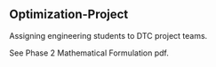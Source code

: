 ## Optimization-Project

Assigning engineering students to DTC project teams.

See Phase 2 Mathematical Formulation pdf.
